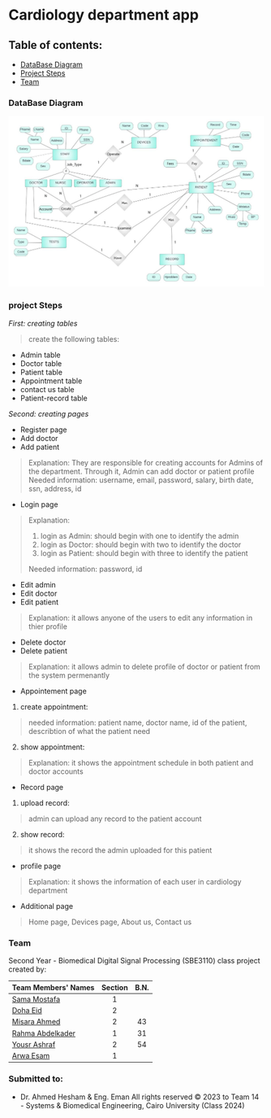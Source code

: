 # Cardiology department app

## Table of contents:

- [DataBase Diagram](#database-diagram)
- [Project Steps](#project-steps)
- [Team](#team)

  
### DataBase Diagram
![Diagranm](Images/AR_Diagram.png)

### project Steps
*First: creating tables*
>create the following tables:
* Admin table
* Doctor table
* Patient table
* Appointment table
* contact us table
* Patient-record table
>
*Second: creating pages*
* Register page
* Add doctor
* Add patient
>Explanation:
>They are responsible for creating accounts for Admins of the department.
Through it, Admin can add doctor or patient profile
>Needed information:
>username, email, password, salary, birth date, ssn, address, id
>
* Login page
>Explanation:
>1. login as Admin: should begin with one to identify the admin
>2. login as Doctor: should begin with two to identify the doctor
>3. login as Patient: should begin with three to identify the patient
>
>Needed information:
password, id
>
* Edit admin
* Edit doctor
* Edit patient
>Explanation:
>it allows anyone of the users to edit any information in thier profile
>
* Delete doctor
* Delete patient
>Explanation:
>it allows admin to delete profile of doctor or patient from the system permenantly
>
* Appointement page
1. create appointment:
>needed information: 
>patient name, doctor name, id of the patient, describtion of what the patient need  
2. show appointment:
>
>Explanation: 
>it shows the appointment schedule in both patient and doctor accounts 
>
* Record page
1. upload record:
>admin can upload any record to the patient account  
2. show record: 
>it shows the record the admin uploaded for this patient
> 
* profile page  
>Explanation:
>it shows the information of each user in cardiology department
* Additional page  
>Home page, Devices page, About us, Contact us
>


### Team

Second Year - Biomedical Digital Signal Processing (SBE3110) class project created by:

| Team Members' Names                                  | Section | B.N. |
| ---------------------------------------------------- | :-----: | :--: |
| [Sama Mostafa](https://github.com/SamaMostafa1)         |    1    |    |
| [Doha Eid](https://github.com/doha-eid)       |    2    |    |
| [Misara Ahmed](https://github.com/Misara-Ahmed)       |    2    | 43   |
| [Rahma Abdelkader](https://github.com/rahmaabdelkader2) |    1    |  31  |
| [Yousr Ashraf](https://github.com/YousrHejy)       |    2    |  54  |
| [Arwa Esam](https://github.com/)       |    1    |    |

### Submitted to:

- Dr. Ahmed Hesham & Eng. Eman
  All rights reserved © 2023 to Team 14 - Systems & Biomedical Engineering, Cairo University (Class 2024)
> 
